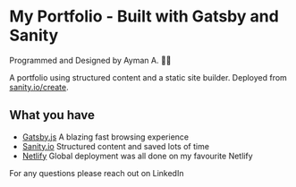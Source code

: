 # My Portfolio - Built with Gatsby and Sanity

Programmed and Designed by Ayman A. 👨‍💻

A portfolio using structured content and a static site builder.
Deployed from [sanity.io/create](https://www.sanity.io/create/?template=sanity-io%2Fsanity-template-gatsby-portfolio).

## What you have

- [Gatsby.js](https://gatsbyjs.org) A blazing fast browsing experience
- [Sanity.io](https://www.sanity.io) Structured content and saved lots of time
- [Netlify](https://netlify.com) Global deployment was all done on my favourite Netlify

For any questions please reach out on LinkedIn
